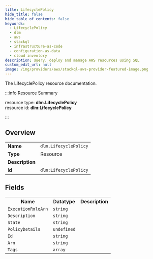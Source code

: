 ```yaml
---
title: LifecyclePolicy
hide_title: false
hide_table_of_contents: false
keywords:
  - LifecyclePolicy
  - dlm
  - aws
  - stackql
  - infrastructure-as-code
  - configuration-as-data
  - cloud inventory
description: Query, deploy and manage AWS resources using SQL
custom_edit_url: null
image: /img/providers/aws/stackql-aws-provider-featured-image.png
---
```

The LifecyclePolicy resource documentation.

:::info Resource Summary

<div class="row">
<div class="providerDocColumn">
<span>resource type:&nbsp;<b>dlm.LifecyclePolicy</b></span><br />
<span>resource id:&nbsp;<b>dlm:LifecyclePolicy</b></span><br />
</div>
</div>

:::

## Overview
<table><tbody>
<tr><td><b>Name</b></td><td><code>dlm.LifecyclePolicy</code></td></tr>
<tr><td><b>Type</b></td><td>Resource</td></tr>
<tr><td><b>Description</b></td><td></td></tr>
<tr><td><b>Id</b></td><td><code>dlm:LifecyclePolicy</code></td></tr>
</tbody></table>

## Fields
<table><tbody>
<tr><th>Name</th><th>Datatype</th><th>Description</th></tr>
<tr><td><code>ExecutionRoleArn</code></td><td><code>string</code></td><td></td></tr><tr><td><code>Description</code></td><td><code>string</code></td><td></td></tr><tr><td><code>State</code></td><td><code>string</code></td><td></td></tr><tr><td><code>PolicyDetails</code></td><td><code>undefined</code></td><td></td></tr><tr><td><code>Id</code></td><td><code>string</code></td><td></td></tr><tr><td><code>Arn</code></td><td><code>string</code></td><td></td></tr><tr><td><code>Tags</code></td><td><code>array</code></td><td></td></tr>
</tbody></table>